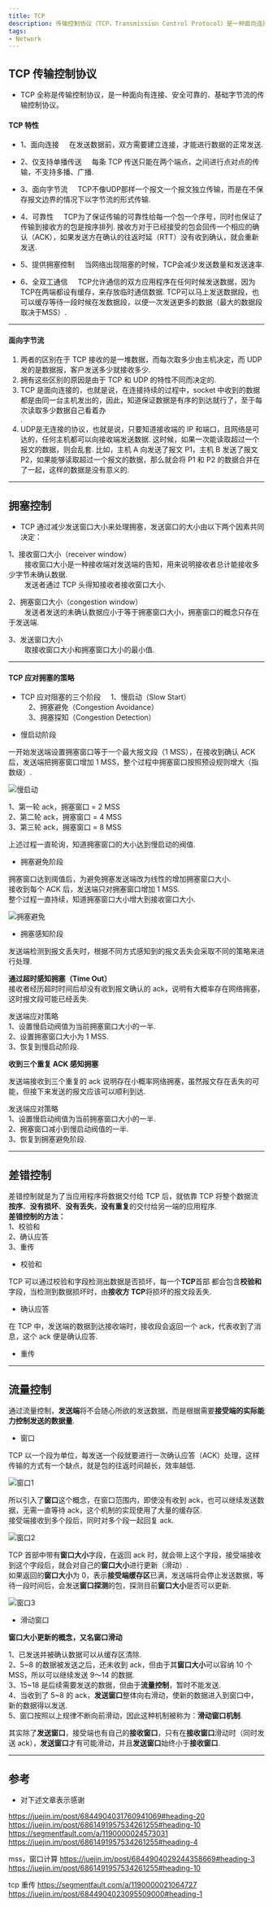 ```yaml
---
title: TCP
description: 传输控制协议（TCP，Transmission Control Protocol）是一种面向连接的、可靠的、基于字节流的传输层通信协议.
tags:  
- Network
---
```


## TCP 传输控制协议

* TCP 全称是传输控制协议，是一种面向有连接、安全可靠的、基础字节流的传输控制协议。

#### TCP 特性

* 1、面向连接
&nbsp;&nbsp;&nbsp;&nbsp;在发送数据前，双方需要建立连接，才能进行数据的正常发送.

* 2、仅支持单播传送
&nbsp;&nbsp;&nbsp;&nbsp;每条 TCP 传送只能在两个端点，之间进行点对点的传输，不支持多播、广播.

* 3、面向字节流
&nbsp;&nbsp;&nbsp;&nbsp;TCP不像UDP那样一个报文一个报文独立传输，而是在不保存报文边界的情况下以字节流的形式传输.

* 4、可靠性
&nbsp;&nbsp;&nbsp;&nbsp;TCP为了保证传输的可靠性给每一个包一个序号，同时也保证了传输到接收方的包是按序排列. 接收方对于已经接受的包会回传一个相应的确认（ACK），如果发送方在确认的往返时延（RTT）没有收到确认，就会重新发送.

* 5、提供拥塞控制
&nbsp;&nbsp;&nbsp;&nbsp;当网络出现阻塞的时候，TCP会减少发送数量和发送速率.

* 6、全双工通信
&nbsp;&nbsp;&nbsp;&nbsp;TCP允许通信的双方应用程序在任何时候发送数据，因为TCP在两端都设有缓存，来存放临时通信数据. TCP可以马上发送数据段，也可以缓存等待一段时候在发数据段，以便一次发送更多的数据（最大的数据段取决于MSS）.

***

#### 面向字节流

1. 两者的区别在于 TCP 接收的是一堆数据，而每次取多少由主机决定，而 UDP 发的是数据报，客户发送多少就接收多少.<br>
2. 拥有这些区别的原因是由于 TCP 和 UDP 的特性不同而决定的.<br>
3. TCP 是面向连接的，也就是说，在连接持续的过程中，socket 中收到的数据都是由同一台主机发出的，因此，知道保证数据是有序的到达就行了，至于每次读取多少数据自己看着办<br>. 
4. UDP是无连接的协议，也就是说，只要知道接收端的 IP 和端口，且网络是可达的，任何主机都可以向接收端发送数据. 这时候，如果一次能读取超过一个报文的数据，则会乱套. 比如，主机 A 向发送了报文 P1，主机 B 发送了报文 P2，如果能够读取超过一个报文的数据，那么就会将 P1 和 P2 的数据合并在了一起，这样的数据是没有意义的.<br>

***

## 拥塞控制

* TCP 通过减少发送窗口大小来处理拥塞，发送窗口的大小由以下两个因素共同决定：

1、接收窗口大小（receiver window）<br>
&nbsp;&nbsp;&nbsp;&nbsp;&nbsp;&nbsp;&nbsp;&nbsp;接收窗口大小是一种接收端对发送端的告知，用来说明接收者总计能接收多少字节未确认数据.<br>
&nbsp;&nbsp;&nbsp;&nbsp;&nbsp;&nbsp;&nbsp;&nbsp;发送者通过 TCP 头得知接收者接收窗口大小.<br>

2、拥塞窗口大小（congestion window）<br>
&nbsp;&nbsp;&nbsp;&nbsp;&nbsp;&nbsp;&nbsp;&nbsp;发送者发送的未确认数据应小于等于拥塞窗口大小，拥塞窗口的概念只存在于发送端.<br>

3、发送窗口大小<br>
&nbsp;&nbsp;&nbsp;&nbsp;&nbsp;&nbsp;&nbsp;&nbsp;取接收窗口大小和拥塞窗口大小的最小值.<br>

***

#### TCP 应对拥塞的策略

* TCP 应对阻塞的三个阶段
&nbsp;&nbsp;&nbsp;&nbsp;1、慢启动（Slow Start）<br>
&nbsp;&nbsp;&nbsp;&nbsp;2、拥塞避免（Congestion Avoidance）<br>
&nbsp;&nbsp;&nbsp;&nbsp;3、拥塞探知（Congestion Detection）<br>

* 慢启动阶段

一开始发送端设置拥塞窗口等于一个最大报文段（1 MSS），在接收到确认 ACK 后，发送端把拥塞窗口增加 1 MSS，整个过程中拥塞窗口按照预设规则增大（指数级）.

![慢启动](https://s1.ax1x.com/2020/10/28/B8icE6.png)

1、第一轮 ack，拥塞窗口 = 2 MSS<br>
2、第二轮 ack，拥塞窗口 = 4 MSS<br>
3、第三轮 ack，拥塞窗口 = 8 MSS<br>

上述过程一直轮询，知道拥塞窗口的大小达到慢启动的阀值.

* 拥塞避免阶段

拥塞窗口达到阈值后，为避免拥塞发送端改为线性的增加拥塞窗口大小.<br>
接收到每个 ACK 后，发送端只对拥塞窗口增加 1 MSS.<br>
整个过程一直持续，知道拥塞窗口大小增大到接收窗口大小.<br>

![拥塞避免](https://s1.ax1x.com/2020/10/28/B8AGDA.png)

* 拥塞感知阶段

发送端检测到报文丢失时，根据不同方式感知到的报文丢失会采取不同的策略来进行处理.<br>

**通过超时感知拥塞（Time Out）**<br>
接收者经历超时时间后却没有收到报文确认的 ack，说明有大概率存在网络拥塞，这时报文段可能已经丢失.<br>

发送端应对策略<br>
1、设置慢启动阀值为当前拥塞窗口大小的一半.<br>
2、设置拥塞窗口大小为 1 MSS.<br>
3、恢复到慢启动阶段.<br>

**收到三个重复 ACK 感知拥塞**<br>

发送端接收到三个重复的 ack 说明存在小概率网络拥塞，虽然报文存在丢失的可能，但接下来发送的报文应该可以顺利到达.<br>

发送端应对策略<br>
1、设置慢启动阀值为当前拥塞窗口大小的一半.<br>
2、拥塞窗口减小到慢启动阀值的一半.<br>
3、恢复到拥塞避免阶段.<br>

***

## 差错控制

差错控制就是为了当应用程序将数据交付给 TCP 后，就依靠 TCP 将整个数据流**按序**、**没有损坏**、**没有丢失**，**没有重复**的交付给另一端的应用程序.<br>
**差错控制的方法：**<br>
1、校验和<br>
2、确认应答<br>
3、重传<br>

* 校验和

TCP 可以通过校验和字段检测出数据是否损坏，每一个**TCP**首部 都会包含**校验和**字段，当检测到数据损坏时，由**接收方 TCP**将损坏的报文段丢失.

* 确认应答

在 TCP 中，发送端的数据到达接收端时，接收段会返回一个 ack，代表收到了消息，这个 ack 便是确认应答.

* 重传

***

## 流量控制

通过流量控制，**发送端**将不会随心所欲的发送数据，而是根据需要**接受端的实际能力控制发送的数据量**.

* 窗口

TCP 以一个段为单位，每发送一个段就要进行一次确认应答（ACK）处理，这样传输的方式有一个缺点，就是包的往返时间越长，效率越低.

![窗口1](https://s1.ax1x.com/2020/10/29/B8d61S.png)

所以引入了**窗口**这个概念，在窗口范围内，即使没有收到 ack，也可以继续发送数据，无需一直等待 ack，这个机制的实现使用了大量的缓存区.<br>
接受端接收到多个段后，同时对多个段一起回复 ack.

![窗口2](https://s1.ax1x.com/2020/10/29/B8d71U.md.png)

TCP 首部中带有**窗口大小**字段，在返回 ack 时，就会带上这个字段，接受端接收到这个字段后，就会对自己的**窗口大小**进行更新（滑动）.<br>
如果返回的**窗口大小**为 0，表示**接受端缓存区**已满，发送端将会停止发送数据，等待一段时间后，会发送**窗口探测**的包，探测目前**窗口大小**是否可以更新.

![窗口3](https://s1.ax1x.com/2020/10/29/B8dHcF.md.png)

* 滑动窗口

**窗口大小更新的概念，又名窗口滑动**

1、已发送并被确认数据可以从缓存区清除.<br>
2、5~8 的数据被发送之后，还未收到 ack，但由于其**窗口大小**可以容纳 10 个 MSS，所以可以继续发送 9～14 的数据.<br>
3、15~18 是后续需要发送的数据，但由于**流量控制**，暂时不能发送.<br>
4、当收到了 5~8 的 ack，**发送窗口**整体向右滑动，使新的数据进入到窗口中，新的数据得以发送.<br>
5、窗口按照以上规律不断向前滑动，因此这种机制被称为：**滑动窗口机制**.<br>

其实除了**发送窗口**，接受端也有自己的**接收窗口**，只有在**接收窗口**滑动时（同时发送 ack），**发送窗口**才有可能滑动，并且**发送窗口**始终小于**接收窗口**.

***

## 参考

* 对下述文章表示感谢

https://juejin.im/post/6844904031760941069#heading-20<br>
https://juejin.im/post/6861491957534261255#heading-10<br>
https://segmentfault.com/a/1190000024573031<br>
https://juejin.im/post/6861491957534261255#heading-4<br>


mss，窗口计算
https://juejin.im/post/6844904029244358669#heading-3
https://juejin.im/post/6861491957534261255#heading-10

tcp 重传
https://segmentfault.com/a/1190000021064727
https://juejin.im/post/6844904023095509000#heading-1